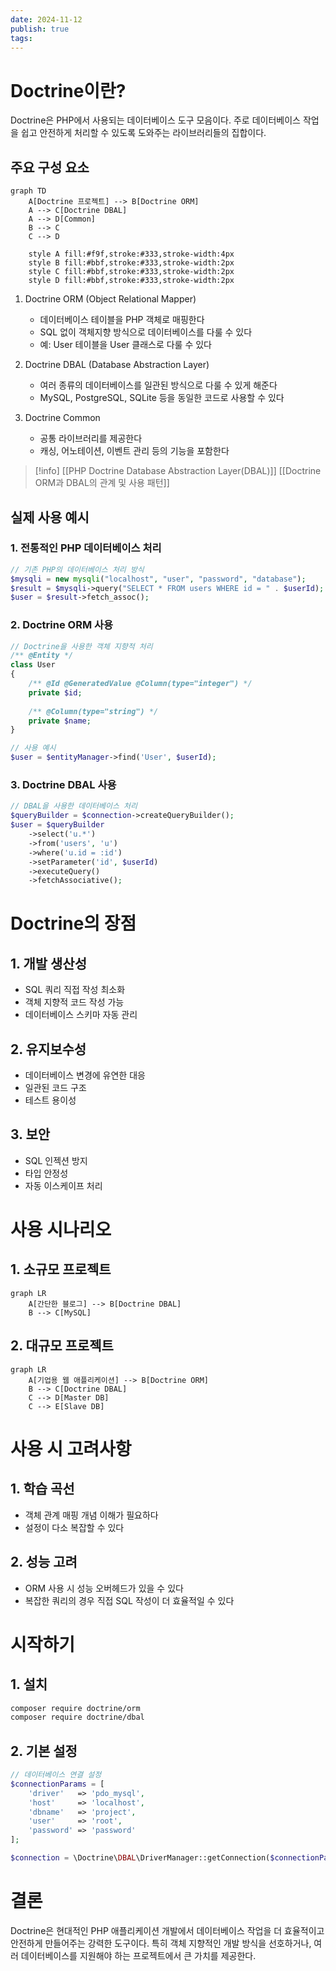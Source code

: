 ```yaml
---
date: 2024-11-12
publish: true
tags:
---
```

# Doctrine이란?
Doctrine은 PHP에서 사용되는 데이터베이스 도구 모음이다. 주로 데이터베이스 작업을 쉽고 안전하게 처리할 수 있도록 도와주는 라이브러리들의 집합이다.

## 주요 구성 요소

```mermaid
graph TD
    A[Doctrine 프로젝트] --> B[Doctrine ORM]
    A --> C[Doctrine DBAL]
    A --> D[Common]
    B --> C
    C --> D
    
    style A fill:#f9f,stroke:#333,stroke-width:4px
    style B fill:#bbf,stroke:#333,stroke-width:2px
    style C fill:#bbf,stroke:#333,stroke-width:2px
    style D fill:#bbf,stroke:#333,stroke-width:2px
```

1. Doctrine ORM (Object Relational Mapper)
   - 데이터베이스 테이블을 PHP 객체로 매핑한다
   - SQL 없이 객체지향 방식으로 데이터베이스를 다룰 수 있다
   - 예: User 테이블을 User 클래스로 다룰 수 있다

2. Doctrine DBAL (Database Abstraction Layer)
   - 여러 종류의 데이터베이스를 일관된 방식으로 다룰 수 있게 해준다
   - MySQL, PostgreSQL, SQLite 등을 동일한 코드로 사용할 수 있다

3. Doctrine Common
   - 공통 라이브러리를 제공한다
   - 캐싱, 어노테이션, 이벤트 관리 등의 기능을 포함한다

> [!info]
> [[PHP Doctrine Database Abstraction Layer(DBAL)]]
> [[Doctrine ORM과 DBAL의 관계 및 사용 패턴]]

## 실제 사용 예시

### 1. 전통적인 PHP 데이터베이스 처리
```php
// 기존 PHP의 데이터베이스 처리 방식
$mysqli = new mysqli("localhost", "user", "password", "database");
$result = $mysqli->query("SELECT * FROM users WHERE id = " . $userId);
$user = $result->fetch_assoc();
```

### 2. Doctrine ORM 사용
```php
// Doctrine을 사용한 객체 지향적 처리
/** @Entity */
class User
{
    /** @Id @GeneratedValue @Column(type="integer") */
    private $id;
    
    /** @Column(type="string") */
    private $name;
}

// 사용 예시
$user = $entityManager->find('User', $userId);
```

### 3. Doctrine DBAL 사용
```php
// DBAL을 사용한 데이터베이스 처리
$queryBuilder = $connection->createQueryBuilder();
$user = $queryBuilder
    ->select('u.*')
    ->from('users', 'u')
    ->where('u.id = :id')
    ->setParameter('id', $userId)
    ->executeQuery()
    ->fetchAssociative();
```

# Doctrine의 장점

## 1. 개발 생산성
- SQL 쿼리 직접 작성 최소화
- 객체 지향적 코드 작성 가능
- 데이터베이스 스키마 자동 관리

## 2. 유지보수성
- 데이터베이스 변경에 유연한 대응
- 일관된 코드 구조
- 테스트 용이성

## 3. 보안
- SQL 인젝션 방지
- 타입 안정성
- 자동 이스케이프 처리

# 사용 시나리오

## 1. 소규모 프로젝트
```mermaid
graph LR
    A[간단한 블로그] --> B[Doctrine DBAL]
    B --> C[MySQL]
```

## 2. 대규모 프로젝트
```mermaid
graph LR
    A[기업용 웹 애플리케이션] --> B[Doctrine ORM]
    B --> C[Doctrine DBAL]
    C --> D[Master DB]
    C --> E[Slave DB]
```

# 사용 시 고려사항

## 1. 학습 곡선
- 객체 관계 매핑 개념 이해가 필요하다
- 설정이 다소 복잡할 수 있다

## 2. 성능 고려
- ORM 사용 시 성능 오버헤드가 있을 수 있다
- 복잡한 쿼리의 경우 직접 SQL 작성이 더 효율적일 수 있다

# 시작하기

## 1. 설치
```bash
composer require doctrine/orm
composer require doctrine/dbal
```

## 2. 기본 설정
```php
// 데이터베이스 연결 설정
$connectionParams = [
    'driver'   => 'pdo_mysql',
    'host'     => 'localhost',
    'dbname'   => 'project',
    'user'     => 'root',
    'password' => 'password'
];

$connection = \Doctrine\DBAL\DriverManager::getConnection($connectionParams);
```

# 결론
Doctrine은 현대적인 PHP 애플리케이션 개발에서 데이터베이스 작업을 더 효율적이고 안전하게 만들어주는 강력한 도구이다. 특히 객체 지향적인 개발 방식을 선호하거나, 여러 데이터베이스를 지원해야 하는 프로젝트에서 큰 가치를 제공한다.